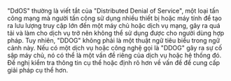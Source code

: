 "DdOS" thường là viết tắt của "Distributed Denial of Service", một loại tấn công mạng mà người tấn công sử dụng nhiều thiết bị hoặc máy tính để tạo ra lưu lượng truy cập lớn đến một máy chủ hoặc dịch vụ mạng, gây ra quá tải và làm cho dịch vụ trở nên không thể sử dụng được cho người dùng hợp pháp. Tuy nhiên, "DDOG" không phải là một thuật ngữ tiêu biểu trong ngữ cảnh này. Nếu có một dịch vụ hoặc công nghệ gọi là "DDOG" gây ra sự cố sập máy chủ, nó có thể là một vấn đề riêng của dịch vụ hoặc hệ thống đó. Đề nghị kiểm tra thông tin cụ thể hoặc định rõ hơn về vấn đề để cung cấp giải pháp cụ thể hơn.